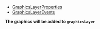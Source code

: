 - [GraphicsLayerProperties](https://developers.arcgis.com/javascript/latest/api-reference/esri-layers-GraphicsLayer.html#properties-summary)
- [GraphicsLayerEvents](https://developers.arcgis.com/javascript/latest/api-reference/esri-layers-GraphicsLayer.html#events-summary)

**The graphics will be added to `graphicsLayer`**